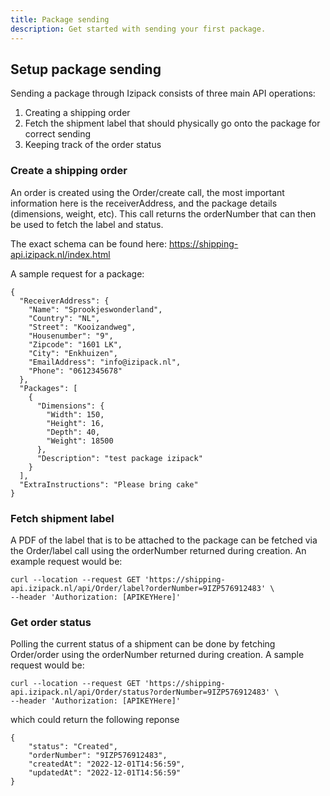 ```yaml
---
title: Package sending
description: Get started with sending your first package.
---
```


## Setup package sending

Sending a package through Izipack consists of three main API operations:
1. Creating a shipping order
2. Fetch the shipment label that should physically go onto the package for correct sending
3. Keeping track of the order status

### Create a shipping order

An order is created using the Order/create call, the most important information here is the receiverAddress, and the package details (dimensions, weight, etc). This call returns the orderNumber that can then be used to fetch the label and status.

The exact schema can be found here: https://shipping-api.izipack.nl/index.html 

A sample request for a package:
```
{
  "ReceiverAddress": {
    "Name": "Sprookjeswonderland",
    "Country": "NL",
    "Street": "Kooizandweg",
    "Housenumber": "9",
    "Zipcode": "1601 LK",
    "City": "Enkhuizen",
    "EmailAddress": "info@izipack.nl",
    "Phone": "0612345678"
  },
  "Packages": [
    {
      "Dimensions": {
        "Width": 150,
        "Height": 16,
        "Depth": 40,
        "Weight": 18500
      },
      "Description": "test package izipack"
    }
  ],
  "ExtraInstructions": "Please bring cake"
}
```

### Fetch shipment label

A PDF of the label that is to be attached to the package can be fetched via the Order/label call using the orderNumber returned during creation. An example request would be:

```
curl --location --request GET 'https://shipping-api.izipack.nl/api/Order/label?orderNumber=9IZP576912483' \
--header 'Authorization: [APIKEYHere]'
```

### Get order status

Polling the current status of a shipment can be done by fetching Order/order using the orderNumber returned during creation. A sample request would be:

```
curl --location --request GET 'https://shipping-api.izipack.nl/api/Order/status?orderNumber=9IZP576912483' \
--header 'Authorization: [APIKEYHere]'
```
which could return the following reponse
```
{
    "status": "Created",
    "orderNumber": "9IZP576912483",
    "createdAt": "2022-12-01T14:56:59",
    "updatedAt": "2022-12-01T14:56:59"
}
```